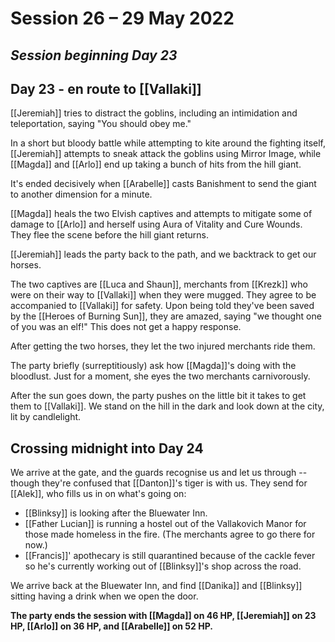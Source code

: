 # Session 26 – 29 May 2022
## *Session beginning Day 23*

## Day 23 - en route to [[Vallaki]]

[[Jeremiah]] tries to distract the goblins, including an intimidation and teleportation, saying "You should obey me."

In a short but bloody battle while attempting to kite around the fighting itself, [[Jeremiah]] attempts to sneak attack the goblins using Mirror Image, while [[Magda]] and [[Arlo]] end up taking a bunch of hits from the hill giant. 

It's ended decisively when [[Arabelle]] casts Banishment to send the giant to another dimension for a minute.

[[Magda]] heals the two Elvish captives and attempts to mitigate some of damage to [[Arlo]] and herself using Aura of Vitality and Cure Wounds. They flee the scene before the hill giant returns.

[[Jeremiah]] leads the party back to the path, and we backtrack to get our horses. 

The two captives are [[Luca and Shaun]], merchants from [[Krezk]] who were on their way to [[Vallaki]] when they were mugged. They agree to be accompanied to [[Vallaki]] for safety. Upon being told they've been saved by the [[Heroes of Burning Sun]], they are amazed, saying "we thought one of you was an elf!" This does not get a happy response. 

After getting the two horses, they let the two injured merchants ride them.

The party briefly (surreptitiously) ask how [[Magda]]'s doing with the bloodlust. Just for a moment, she eyes the two merchants carnivorously.

After the sun goes down, the party pushes on the little bit it takes to get them to [[Vallaki]]. We stand on the hill in the dark and look down at the city, lit by candlelight.

## Crossing midnight into Day 24

We arrive at the gate, and the guards recognise us and let us through -- though they're confused that [[Danton]]'s tiger is with us. They send for [[Alek]], who fills us in on what's going on:

- [[Blinksy]] is looking after the Bluewater Inn.
- [[Father Lucian]] is running a hostel out of the Vallakovich Manor for those made homeless in the fire. (The merchants agree to go there for now.)
- [[Francis]]' apothecary is still quarantined because of the cackle fever so he's currently working out of [[Blinksy]]'s shop across the road.
 
We arrive back at the Bluewater Inn, and find [[Danika]] and [[Blinksy]] sitting having a drink when we open the door.

**The party ends the session with [[Magda]] on 46 HP, [[Jeremiah]] on 23 HP, [[Arlo]] on 36 HP, and [[Arabelle]] on 52 HP.**